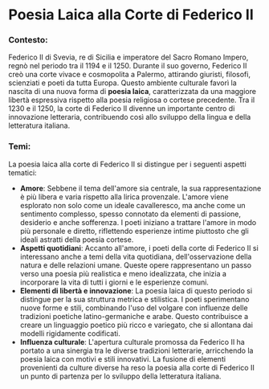 # Poesia Laica alla Corte di Federico II

### Contesto:

Federico II di Svevia, re di Sicilia e imperatore del Sacro Romano Impero, regnò nel periodo tra il 1194 e il 1250. Durante il suo governo, Federico II creò una corte vivace e cosmopolita a Palermo, attirando giuristi, filosofi, scienziati e poeti da tutta Europa. Questo ambiente culturale favorì la nascita di una nuova forma di **poesia laica**, caratterizzata da una maggiore libertà espressiva rispetto alla poesia religiosa o cortese precedente. Tra il 1230 e il 1250, la corte di Federico II divenne un importante centro di innovazione letteraria, contribuendo così allo sviluppo della lingua e della letteratura italiana.

### Temi:

La poesia laica alla corte di Federico II si distingue per i seguenti aspetti tematici:

- **Amore**: Sebbene il tema dell'amore sia centrale, la sua rappresentazione è più libera e varia rispetto alla lirica provenzale. L'amore viene esplorato non solo come un ideale cavalleresco, ma anche come un sentimento complesso, spesso connotato da elementi di passione, desiderio e anche sofferenza. I poeti iniziano a trattare l'amore in modo più personale e diretto, riflettendo esperienze intime piuttosto che gli ideali astratti della poesia cortese.
- **Aspetti quotidiani**: Accanto all'amore, i poeti della corte di Federico II si interessano anche a temi della vita quotidiana, dell'osservazione della natura e delle relazioni umane. Queste opere rappresentano un passo verso una poesia più realistica e meno idealizzata, che inizia a incorporare la vita di tutti i giorni e le esperienze comuni.
- **Elementi di libertà e innovazione**: La poesia laica di questo periodo si distingue per la sua struttura metrica e stilistica. I poeti sperimentano nuove forme e stili, combinando l'uso del volgare con influenze delle tradizioni poetiche latino-germaniche e arabe. Questo contribuisce a creare un linguaggio poetico più ricco e variegato, che si allontana dai modelli rigidamente codificati.
- **Influenza culturale**: L'apertura culturale promossa da Federico II ha portato a una sinergia tra le diverse tradizioni letterarie, arricchendo la poesia laica con motivi e stili innovativi. La fusione di elementi provenienti da culture diverse ha reso la poesia alla corte di Federico II un punto di partenza per lo sviluppo della letteratura italiana.